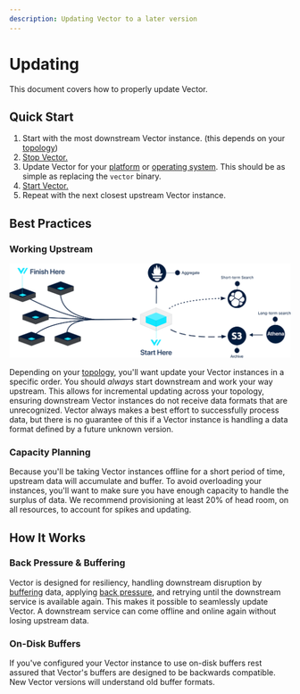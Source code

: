 ```yaml
---
description: Updating Vector to a later version
---
```


# Updating

This document covers how to properly update Vector.

## Quick Start

1. Start with the most downstream Vector instance. \(this depends on your [topology](../../setup/deployment/topologies.md)\)
2. [Stop Vector.](stopping.md)
3. Update Vector for your [platform](../../setup/installation/platforms/) or [operating system](../../setup/installation/operating-systems/). This should be as simple as replacing the `vector` binary.
4. [Start Vector.](starting.md)
5. Repeat with the next closest upstream Vector instance.

## Best Practices

### Working Upstream

![Where To Start Example](../../assets/updating-upstream.svg)

Depending on your [topology](../../setup/deployment/topologies.md), you'll want update your Vector instances in a specific order. You should _always_ start downstream and work your way upstream. This allows for incremental updating across your topology, ensuring downstream Vector instances do not receive data formats that are unrecognized. Vector always makes a best effort to successfully process data, but there is no guarantee of this if a Vector instance is handling a data format defined by a future unknown version.

### Capacity Planning

Because you'll be taking Vector instances offline for a short period of time, upstream data will accumulate and buffer. To avoid overloading your instances, you'll want to make sure you have enough capacity to handle the surplus of data. We recommend provisioning at least 20% of head room, on all resources, to account for spikes and updating.

## How It Works

### Back Pressure & Buffering

Vector is designed for resiliency, handling downstream disruption by [buffering](../configuration/sinks/buffer.md) data, applying [back pressure](../configuration/sinks/buffer.md#back-pressure-vs-load-shedding), and retrying until the downstream service is available again. This makes it possible to seamlessly update Vector. A downstream service can come offline and online again without losing upstream data.

### On-Disk Buffers

If you've configured your Vector instance to use on-disk buffers rest assured that Vector's buffers are designed to be backwards compatible. New Vector versions will understand old buffer formats.



